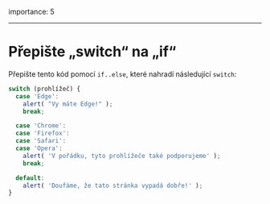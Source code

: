 importance: 5

---

# Přepište „switch“ na „if“

Přepište tento kód pomocí `if..else`, které nahradí následující `switch`:

```js
switch (prohlížeč) {
  case 'Edge':
    alert( "Vy máte Edge!" );
    break;

  case 'Chrome':
  case 'Firefox':
  case 'Safari':
  case 'Opera':
    alert( 'V pořádku, tyto prohlížeče také podporujeme' );
    break;

  default:
    alert( 'Doufáme, že tato stránka vypadá dobře!' );
}
```


